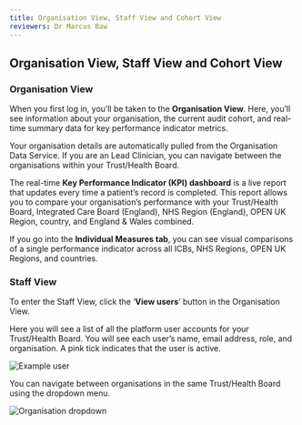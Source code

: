 ```yaml
---
title: Organisation View, Staff View and Cohort View
reviewers: Dr Marcus Baw
---
```


## Organisation View, Staff View and Cohort View

### Organisation View

When you first log in, you’ll be taken to the **Organisation View**. Here, you’ll see information about your organisation, the current audit cohort, and real-time summary data for key performance indicator metrics.

Your organisation details are automatically pulled from the Organisation Data Service. If you are an Lead Clinician, you can navigate between the organisations within your Trust/Health Board.

The real-time **Key Performance Indicator (KPI) dashboard** is a live report that updates every time a patient’s record is completed. This report allows you to compare your organisation’s performance with your Trust/Health Board, Integrated Care Board (England), NHS Region (England), OPEN UK Region, country, and England & Wales combined.

If you go into the **Individual Measures tab**, you can see visual comparisons of a single performance indicator across all ICBs, NHS Regions, OPEN UK Regions, and countries.

### Staff View

To enter the Staff View, click the ‘**View users**’ button in the Organisation View.

Here you will see a list of all the platform user accounts for your Trust/Health Board. You will see each user’s name, email address, role, and organisation. A pink tick indicates that the user is active.

![Example user](../_assets/_images/user-list.png)

You can navigate between organisations in the same Trust/Health Board using the dropdown menu.

![Organisation dropdown](../_assets/_images/organisation-dropdown.png)
